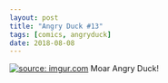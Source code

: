 ```yaml
---
layout: post
title: "Angry Duck #13"
tags: [comics, angryduck]
date: 2018-08-08
---
```

<!-- #45 -->
[![](https://i.imgur.com/Tzw5UxF.jpg "source: imgur.com")](https://i.imgur.com/Tzw5UxF.jpg)
Moar Angry Duck!
